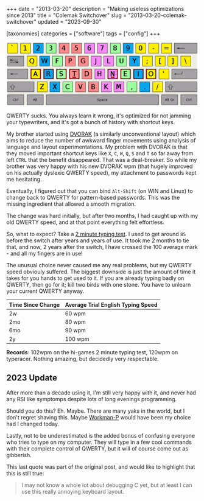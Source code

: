 +++
date = "2013-03-20"
description = "Making useless optimizations since 2013"
title = "Colemak Switchover"
slug = "2013-03-20-colemak-switchover"
updated = "2023-09-30"

[taxonomies]
categories = ["software"]
tags = ["config"]
+++

![colemak finger layout](/imgs/colemak.png)

QWERTY sucks. You always learn it wrong, it's optimized for not jamming your typewriters, and it's got a bunch of history with shortcut keys.

My brother started using [DVORAK](http://en.wikipedia.org/wiki/Dvorak_Simplified_Keyboard#Comparison_of_the_QWERTY_and_Dvorak_layouts) (a similarly unconventional layout) which aims to reduce the number of awkward finger movements using analysis of language and layout experimentations. My problem with DVORAK is that they moved important shortcut keys like `X`, `C`, `W`, `Q`, `S` and `T` so far away from left `CTRL` that the benefit disappeared. That was a deal-breaker. So while my brother was very happy with his new DVORAK wpm (that hugely improved on his actually dyslexic QWERTY speed), my attachment to passwords kept me hesitating.

Eventually, I figured out that you can bind `Alt-Shift` (on WIN and Linux) to change back to QWERTY for pattern-based passwords. This was the missing ingredient that allowed a smooth migration.

The change was hard initially, but after two months, I had caught up with my old QWERTY speed, and at that point everything felt effortless.

So, what to expect? Take a [2 minute typing test](http://hi-games.net/typing-test/). I used to get around `85` before the switch after years and years of use. It took me 2 months to tie that, and now, 2 years after the switch, I have crossed the 100 average mark - and all my fingers are in use!

The unusual choice never caused me any real problems, but my QWERTY speed obviouly suffered. The biggest downside is just the amount of time it takes for you hands to get used to it. If you are already typing badly on QWERTY, then go for it; kill two birds with one stone. You have to unlearn your current QWERTY anyway.

| Time Since Change | Average Trial English Typing Speed |
| --- | ------- |
| 2w  | 60 wpm  |
| 2mo | 80 wpm  |
| 6mo | 90 wpm  |
| 2y  | 100 wpm |

**Records**: 102wpm on the hi-games 2 minute typing test, 120wpm on typeracer. Nothing amazing, but decidedly very respectable.

## 2023 Update
After more than a decade using it, I'm still very happy with it, and never had any RSI like symptomps despite lots of long evenings programming.

Should you do this? Eh. Maybe. There are many yaks in the world, but I don't regret shaving this. Maybe [Workman-P](https://workmanlayout.org/) would have been my choice had I changed today.

Lastly, not to be underestimated is the added bonus of confusing everyone who tries to type on my computer. They will type in a few cool commands with their complete control of QWERTY, but it will of course come out as gibberish.

This last quote was part of the original post, and would like to highlight that this is still true:

> I may not know a whole lot about debugging C yet, but at least I can use this really annoying keyboard layout.
